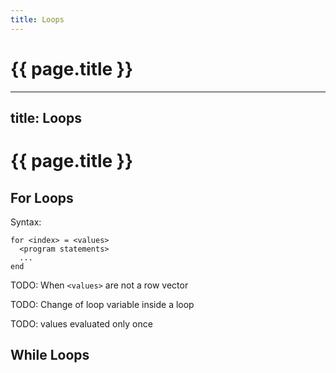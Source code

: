 ```yaml
---
title: Loops
---
```


# {{ page.title }}
---
title: Loops
---

# {{ page.title }}

## For Loops

Syntax:

~~~
for <index> = <values>
  <program statements>
  ...
end
~~~

TODO: When `<values>` are not a row vector

TODO: Change of loop variable inside a loop

TODO: values evaluated only once

## While Loops

